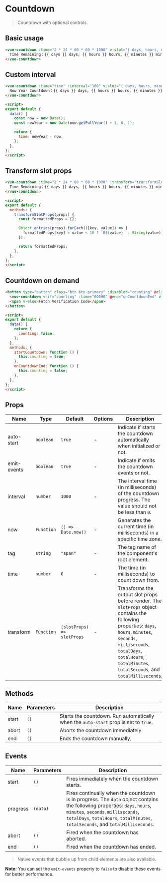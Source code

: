 # Countdown

> Countdown with optional controls.

## Basic usage

```html
<vue-countdown :time="2 * 24 * 60 * 60 * 1000" v-slot="{ days, hours, minutes, seconds }">
  Time Remaining：{{ days }} days, {{ hours }} hours, {{ minutes }} minutes, {{ seconds }} seconds.
</vue-countdown>
```

## Custom interval

```html
<vue-countdown :time="time" :interval="100" v-slot="{ days, hours, minutes, seconds, milliseconds }">
  New Year Countdown：{{ days }} days, {{ hours }} hours, {{ minutes }} minutes, {{ seconds }}.{{ Math.floor(milliseconds / 100) }} seconds.
</vue-countdown>

<script>
export default {
  data() {
    const now = new Date();
    const newYear = new Date(now.getFullYear() + 1, 0, 1);

    return {
      time: newYear - now,
    };
  },
};
</script>
```

## Transform slot props

```html
<vue-countdown :time="2 * 24 * 60 * 60 * 1000" :transform="transformSlotProps" v-slot="{ days, hours, minutes, seconds }">
  Time Remaining：{{ days }} days, {{ hours }} hours, {{ minutes }} minutes, {{ seconds }} seconds.
</vue-countdown>

<script>
export default {
  methods: {
    transformSlotProps(props) {
      const formattedProps = {};

      Object.entries(props).forEach(([key, value]) => {
        formattedProps[key] = value < 10 ? `0${value}` : String(value);
      });

      return formattedProps;
    },
  },
};
</script>
```

## Countdown on demand

```html
<button type="button" class="btn btn-primary" :disabled="counting" @click="startCountdown">
  <vue-countdown v-if="counting" :time="60000" @end="onCountdownEnd" v-slot="{ totalSeconds }">Fetch again {{ totalSeconds }} seconds later</vue-countdown>
  <span v-else>Fetch Verification Code</span>
</button>

<script>
export default {
  data() {
    return {
      counting: false,
    };
  },
  methods: {
    startCountdown: function () {
      this.counting = true;
    },
    onCountdownEnd: function () {
      this.counting = false;
    },
  },
};
</script>
```

## Props

| Name | Type | Default | Options | Description |
| --- | --- | --- | --- | --- |
| auto-start | `boolean` | `true` | - | Indicate if starts the countdown automatically when initialized or not. |
| emit-events | `boolean` | `true` | - | Indicate if emits the countdown events or not. |
| interval | `number` | `1000` | - | The interval time (in milliseconds) of the countdown progress. The value should not be less than `0`. |
| now | `Function` | `() => Date.now()` | - | Generates the current time (in milliseconds) in a specific time zone. |
| tag | `string` | `"span"` | - | The tag name of the component's root element. |
| time | `number` | `0` | - | The time (in milliseconds) to count down from. |
| transform | `Function` | `(slotProps) => slotProps` | - | Transforms the output slot props before render. The `slotProps` object contains the following properties: `days`, `hours`, `minutes`, `seconds`, `milliseconds`, `totalDays`, `totalHours`, `totalMinutes`, `totalSeconds`, and `totalMilliseconds`. |

## Methods

| Name | Parameters | Description |
| --- | --- | --- |
| start | `()` | Starts the countdown. Run automatically when the `auto-start` prop is set to `true`. |
| abort | `()` | Aborts the countdown immediately. |
| end | `()` | Ends the countdown manually. |

## Events

| Name | Parameters | Description |
| --- | --- | --- |
| start | `()` | Fires immediately when the countdown starts. |
| progress | `(data)` | Fires continually when the countdown is in progress. The `data` object contains the following properties: `days`, `hours`, `minutes`, `seconds`, `milliseconds`, `totalDays`, `totalHours`, `totalMinutes`, `totalSeconds`, and `totalMilliseconds`. |
| abort | `()` | Fired when the countdown has aborted. |
| end | `()` | Fired when the countdown has ended. |

> Native events that bubble up from child elements are also available.

**Note:** You can set the `emit-events` property to `false` to disable these events for better performance.
